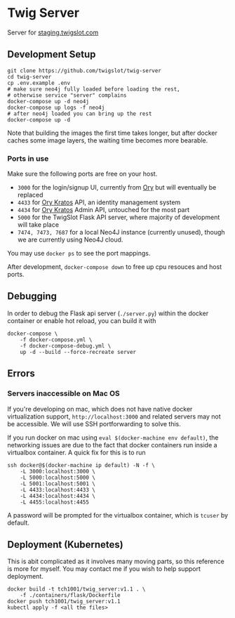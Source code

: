 # Twig Server

Server for [staging.twigslot.com](https://staging.twigslot.com)

## Development Setup
```shell
git clone https://github.com/twigslot/twig-server
cd twig-server
cp .env.example .env
# make sure neo4j fully loaded before loading the rest, 
# otherwise service "server" complains
docker-compose up -d neo4j 
docker-compose up logs -f neo4j 
# after neo4j loaded you can bring up the rest
docker-compose up -d 
```
Note that building the images the first time takes longer, but after docker caches some image layers, the waiting time becomes more bearable.

### Ports in use
Make sure the following ports are free on your host. 

- `3000` for the login/signup UI, currently from [Ory](https://github.com/ory/kratos-selfservice-ui-node/) but will eventually be replaced
- `4433` for [Ory Kratos](https://www.ory.sh/kratos/) API, an identity management system
- `4434` for [Ory Kratos](https://www.ory.sh/kratos/) Admin API, untouched for the most part
- `5000` for the TwigSlot Flask API server, where majority of development will take place
- `7474, 7473, 7687` for a local Neo4J instance (currently unused), though we are currently using Neo4J cloud.

You may use `docker ps` to see the port mappings.

After development, `docker-compose down` to free up cpu resouces and host ports.

## Debugging
In order to debug the Flask api server (`./server.py`) within the docker container or enable hot reload, you can build it with
```shell
docker-compose \
    -f docker-compose.yml \
    -f docker-compose-debug.yml \
    up -d --build --force-recreate server
```

## Errors
### Servers inaccessible on Mac OS
If you're developing on mac, which does not have native docker virtualization support, `http://localhost:3000` and related servers may not be accessible. We will use SSH portforwarding to solve this.

If you run docker on mac using `eval $(docker-machine env default)`, the networking issues are due to the fact that docker containers run inside a virtualbox container. A quick fix for this is to run
```shell
ssh docker@$(docker-machine ip default) -N -f \
    -L 3000:localhost:3000 \
    -L 5000:localhost:5000 \
    -L 5001:localhost:5001 \
    -L 4433:localhost:4433 \
    -L 4434:localhost:4434 \
    -L 4455:localhost:4455
```
A password will be prompted for the virtualbox container, which is `tcuser` by default.

## Deployment (Kubernetes)
This is abit complicated as it involves many moving parts, so this reference is more for myself. You may contact me if you wish to help support deployment.
```shell
docker build -t tch1001/twig_server:v1.1 . \
    -f ./containers/flask/Dockerfile
docker push tch1001/twig_server:v1.1
kubectl apply -f <all the files>
```
